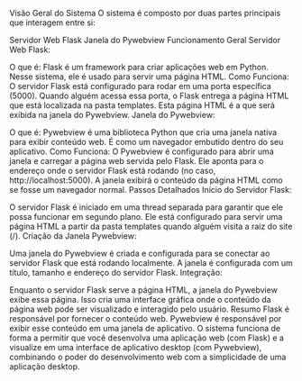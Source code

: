 Visão Geral do Sistema
O sistema é composto por duas partes principais que interagem entre si:

Servidor Web Flask
Janela do Pywebview
Funcionamento Geral
Servidor Web Flask:

O que é: Flask é um framework para criar aplicações web em Python. Nesse sistema, ele é usado para servir uma página HTML.
Como Funciona: O servidor Flask está configurado para rodar em uma porta específica (5000). Quando alguém acessa essa porta, o Flask entrega a página HTML que está localizada na pasta templates. Esta página HTML é a que será exibida na janela do Pywebview.
Janela do Pywebview:

O que é: Pywebview é uma biblioteca Python que cria uma janela nativa para exibir conteúdo web. É como um navegador embutido dentro do seu aplicativo.
Como Funciona: O Pywebview é configurado para abrir uma janela e carregar a página web servida pelo Flask. Ele aponta para o endereço onde o servidor Flask está rodando (no caso, http://localhost:5000). A janela exibirá o conteúdo da página HTML como se fosse um navegador normal.
Passos Detalhados
Início do Servidor Flask:

O servidor Flask é iniciado em uma thread separada para garantir que ele possa funcionar em segundo plano. Ele está configurado para servir uma página HTML a partir da pasta templates quando alguém visita a raiz do site (/).
Criação da Janela Pywebview:

Uma janela do Pywebview é criada e configurada para se conectar ao servidor Flask que está rodando localmente. A janela é configurada com um título, tamanho e endereço do servidor Flask.
Integração:

Enquanto o servidor Flask serve a página HTML, a janela do Pywebview exibe essa página. Isso cria uma interface gráfica onde o conteúdo da página web pode ser visualizado e interagido pelo usuário.
Resumo
Flask é responsável por fornecer o conteúdo web.
Pywebview é responsável por exibir esse conteúdo em uma janela de aplicativo.
O sistema funciona de forma a permitir que você desenvolva uma aplicação web (com Flask) e a visualize em uma interface de aplicativo desktop (com Pywebview), combinando o poder do desenvolvimento web com a simplicidade de uma aplicação desktop.